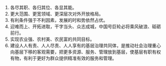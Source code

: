 1. 各尽其职、各归其位、各显其能。
2. 更大范围、更宽领域、更深层次对外开放格局。
3. 有利条件强于不利因素，发展的时和势依然占优。
4. 迎难而上、开拓进取，干字当头、众志成城，中国号巨轮必将乘风破浪、砥砺前行。
5. 实现农业强、农村美、农民富的共同目标。
6. 建设人人有责、人人尽责、人人享有的基层治理共同体，是推动社会治理重心向基层下移的客观需要，把更多资源、服务、管理放到基层，使基层有职有权有物，有利于更好为群众提供精准有效的服务和管理。